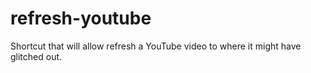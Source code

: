 # refresh-youtube
Shortcut that will allow refresh a YouTube video to where it might have glitched out.
